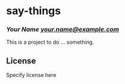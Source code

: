 # say-things
### _Your Name <your.name@example.com>_

This is a project to do ... something.

## License

Specify license here

